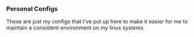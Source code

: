 ### Personal Configs

These are just my configs that I've put up here to make it easier for me to
maintain a consistent environment on my linux systems.

